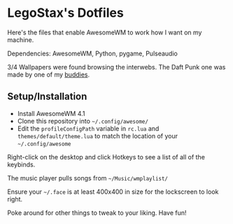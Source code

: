 # LegoStax's Dotfiles

Here's the files that enable AwesomeWM to work how I want on my machine.

Dependencies: AwesomeWM, Python, pygame, Pulseaudio

3/4 Wallpapers were found browsing the interwebs.  The Daft Punk one was made by one of my [buddies](https://twitter.com/VoltivTV).

## Setup/Installation

- Install AwesomeWM 4.1
- Clone this repository into `~/.config/awesome/`
- Edit the `profileConfigPath` variable in `rc.lua` and `themes/default/theme.lua` to match the location of your `~/.config/awesome`

Right-click on the desktop and click Hotkeys to see a list of all of the keybinds.

The music player pulls songs from `~/Music/wmplaylist/`

Ensure your `~/.face` is at least 400x400 in size for the lockscreen to look right.

Poke around for other things to tweak to your liking. Have fun!
